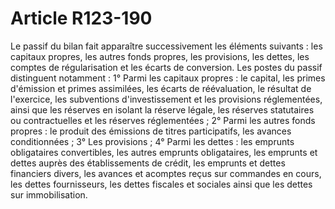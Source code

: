 # Article R123-190

Le passif du bilan fait apparaître successivement les éléments suivants : les capitaux propres, les autres fonds propres, les provisions, les dettes, les comptes de régularisation et les écarts de conversion.   Les postes du passif distinguent notamment :   1° Parmi les capitaux propres : le capital, les primes d'émission et primes assimilées, les écarts de réévaluation, le résultat de l'exercice, les subventions d'investissement et les provisions réglementées, ainsi que les réserves en isolant la réserve légale, les réserves statutaires ou contractuelles et les réserves réglementées ;   2° Parmi les autres fonds propres : le produit des émissions de titres participatifs, les avances conditionnées ;   3° Les provisions ;   4° Parmi les dettes : les emprunts obligataires convertibles, les autres emprunts obligataires, les emprunts et dettes auprès des établissements de crédit, les emprunts et dettes financiers divers, les avances et acomptes reçus sur commandes en cours, les dettes fournisseurs, les dettes fiscales et sociales ainsi que les dettes sur immobilisation.